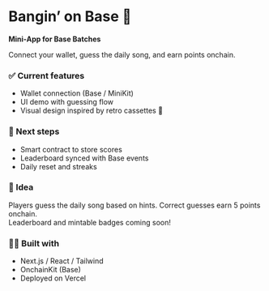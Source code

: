 # Bangin’ on Base 🎵

**Mini-App for Base Batches**

Connect your wallet, guess the daily song, and earn points onchain.

### ✅ Current features
- Wallet connection (Base / MiniKit)
- UI demo with guessing flow
- Visual design inspired by retro cassettes 💙

### 🧩 Next steps
- Smart contract to store scores
- Leaderboard synced with Base events
- Daily reset and streaks

### 🧠 Idea
Players guess the daily song based on hints. Correct guesses earn 5 points onchain.  
Leaderboard and mintable badges coming soon!

### 🧑‍💻 Built with
- Next.js / React / Tailwind  
- OnchainKit (Base)  
- Deployed on Vercel
